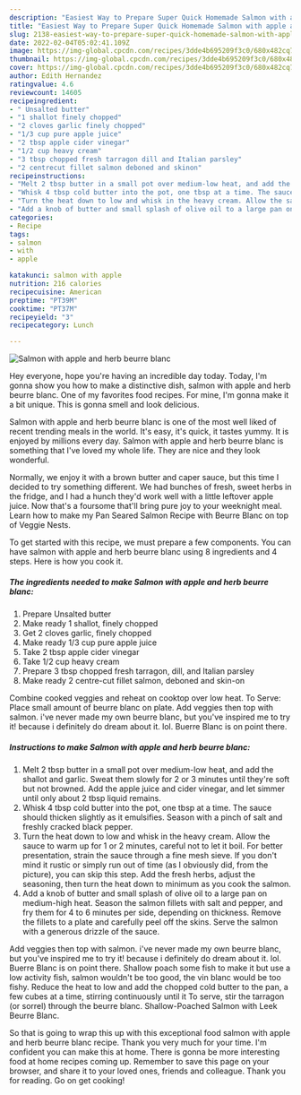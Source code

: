```yaml
---
description: "Easiest Way to Prepare Super Quick Homemade Salmon with apple and herb beurre blanc"
title: "Easiest Way to Prepare Super Quick Homemade Salmon with apple and herb beurre blanc"
slug: 2138-easiest-way-to-prepare-super-quick-homemade-salmon-with-apple-and-herb-beurre-blanc
date: 2022-02-04T05:02:41.109Z
image: https://img-global.cpcdn.com/recipes/3dde4b695209f3c0/680x482cq70/salmon-with-apple-and-herb-beurre-blanc-recipe-main-photo.jpg
thumbnail: https://img-global.cpcdn.com/recipes/3dde4b695209f3c0/680x482cq70/salmon-with-apple-and-herb-beurre-blanc-recipe-main-photo.jpg
cover: https://img-global.cpcdn.com/recipes/3dde4b695209f3c0/680x482cq70/salmon-with-apple-and-herb-beurre-blanc-recipe-main-photo.jpg
author: Edith Hernandez
ratingvalue: 4.6
reviewcount: 14605
recipeingredient:
- " Unsalted butter"
- "1 shallot finely chopped"
- "2 cloves garlic finely chopped"
- "1/3 cup pure apple juice"
- "2 tbsp apple cider vinegar"
- "1/2 cup heavy cream"
- "3 tbsp chopped fresh tarragon dill and Italian parsley"
- "2 centrecut fillet salmon deboned and skinon"
recipeinstructions:
- "Melt 2 tbsp butter in a small pot over medium-low heat, and add the shallot and garlic. Sweat them slowly for 2 or 3 minutes until they're soft but not browned. Add the apple juice and cider vinegar, and let simmer until only about 2 tbsp liquid remains."
- "Whisk 4 tbsp cold butter into the pot, one tbsp at a time. The sauce should thicken slightly as it emulsifies. Season with a pinch of salt and freshly cracked black pepper."
- "Turn the heat down to low and whisk in the heavy cream. Allow the sauce to warm up for 1 or 2 minutes, careful not to let it boil. For better presentation, strain the sauce through a fine mesh sieve. If you don't mind it rustic or simply run out of time (as I obviously did, from the picture), you can skip this step. Add the fresh herbs, adjust the seasoning, then turn the heat down to minimum as you cook the salmon."
- "Add a knob of butter and small splash of olive oil to a large pan on medium-high heat. Season the salmon fillets with salt and pepper, and fry them for 4 to 6 minutes per side, depending on thickness. Remove the fillets to a plate and carefully peel off the skins. Serve the salmon with a generous drizzle of the sauce."
categories:
- Recipe
tags:
- salmon
- with
- apple

katakunci: salmon with apple 
nutrition: 216 calories
recipecuisine: American
preptime: "PT39M"
cooktime: "PT37M"
recipeyield: "3"
recipecategory: Lunch

---
```



![Salmon with apple and herb beurre blanc](https://img-global.cpcdn.com/recipes/3dde4b695209f3c0/680x482cq70/salmon-with-apple-and-herb-beurre-blanc-recipe-main-photo.jpg)

Hey everyone, hope you're having an incredible day today. Today, I'm gonna show you how to make a distinctive dish, salmon with apple and herb beurre blanc. One of my favorites food recipes. For mine, I'm gonna make it a bit unique. This is gonna smell and look delicious.

Salmon with apple and herb beurre blanc is one of the most well liked of recent trending meals in the world. It's easy, it's quick, it tastes yummy. It is enjoyed by millions every day. Salmon with apple and herb beurre blanc is something that I've loved my whole life. They are nice and they look wonderful.

Normally, we enjoy it with a brown butter and caper sauce, but this time I decided to try something different. We had bunches of fresh, sweet herbs in the fridge, and I had a hunch they'd work well with a little leftover apple juice. Now that's a foursome that'll bring pure joy to your weeknight meal. Learn how to make my Pan Seared Salmon Recipe with Beurre Blanc on top of Veggie Nests.


To get started with this recipe, we must prepare a few components. You can have salmon with apple and herb beurre blanc using 8 ingredients and 4 steps. Here is how you cook it.

<!--inarticleads1-->

##### The ingredients needed to make Salmon with apple and herb beurre blanc:

1. Prepare  Unsalted butter
1. Make ready 1 shallot, finely chopped
1. Get 2 cloves garlic, finely chopped
1. Make ready 1/3 cup pure apple juice
1. Take 2 tbsp apple cider vinegar
1. Take 1/2 cup heavy cream
1. Prepare 3 tbsp chopped fresh tarragon, dill, and Italian parsley
1. Make ready 2 centre-cut fillet salmon, deboned and skin-on


Combine cooked veggies and reheat on cooktop over low heat. To Serve: Place small amount of beurre blanc on plate. Add veggies then top with salmon. i've never made my own beurre blanc, but you've inspired me to try it! because i definitely do dream about it. lol. Buerre Blanc is on point there. 

<!--inarticleads2-->

##### Instructions to make Salmon with apple and herb beurre blanc:

1. Melt 2 tbsp butter in a small pot over medium-low heat, and add the shallot and garlic. Sweat them slowly for 2 or 3 minutes until they're soft but not browned. Add the apple juice and cider vinegar, and let simmer until only about 2 tbsp liquid remains.
1. Whisk 4 tbsp cold butter into the pot, one tbsp at a time. The sauce should thicken slightly as it emulsifies. Season with a pinch of salt and freshly cracked black pepper.
1. Turn the heat down to low and whisk in the heavy cream. Allow the sauce to warm up for 1 or 2 minutes, careful not to let it boil. For better presentation, strain the sauce through a fine mesh sieve. If you don't mind it rustic or simply run out of time (as I obviously did, from the picture), you can skip this step. Add the fresh herbs, adjust the seasoning, then turn the heat down to minimum as you cook the salmon.
1. Add a knob of butter and small splash of olive oil to a large pan on medium-high heat. Season the salmon fillets with salt and pepper, and fry them for 4 to 6 minutes per side, depending on thickness. Remove the fillets to a plate and carefully peel off the skins. Serve the salmon with a generous drizzle of the sauce.


Add veggies then top with salmon. i've never made my own beurre blanc, but you've inspired me to try it! because i definitely do dream about it. lol. Buerre Blanc is on point there. Shallow poach some fish to make it but use a low activity fish, salmon wouldn't be too good, the vin blanc would be too fishy. Reduce the heat to low and add the chopped cold butter to the pan, a few cubes at a time, stirring continuously until it To serve, stir the tarragon (or sorrel) through the beurre blanc. Shallow-Poached Salmon with Leek Beurre Blanc. 

So that is going to wrap this up with this exceptional food salmon with apple and herb beurre blanc recipe. Thank you very much for your time. I'm confident you can make this at home. There is gonna be more interesting food at home recipes coming up. Remember to save this page on your browser, and share it to your loved ones, friends and colleague. Thank you for reading. Go on get cooking!
